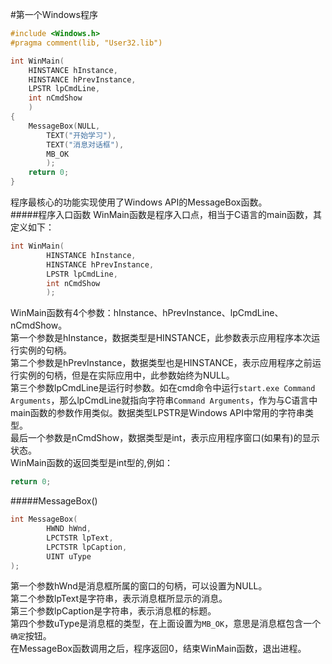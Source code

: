 #第一个Windows程序
```cpp
#include <Windows.h>
#pragma comment(lib, "User32.lib")

int WinMain(
	HINSTANCE hInstance,
	HINSTANCE hPrevInstance,
	LPSTR lpCmdLine,
	int nCmdShow
	)
{
	MessageBox(NULL,
		TEXT("开始学习"),
		TEXT("消息对话框"),
		MB_OK
		);
	return 0;
}
```
程序最核心的功能实现使用了Windows API的MessageBox函数。      
#####程序入口函数
WinMain函数是程序入口点，相当于C语言的main函数，其定义如下：
```cpp
int WinMain(
		HINSTANCE hInstance,
		HINSTANCE hPrevInstance,
		LPSTR lpCmdLine,
		int nCmdShow
		);
```
WinMain函数有4个参数：hInstance、hPrevInstance、lpCmdLine、nCmdShow。    
第一个参数是hInstance，数据类型是HINSTANCE，此参数表示应用程序本次运行实例的句柄。       
第二个参数是hPrevInstance，数据类型也是HINSTANCE，表示应用程序之前运行实例的句柄，但是在实际应用中，此参数始终为NULL。     
第三个参数lpCmdLine是运行时参数。如在cmd命令中运行`start.exe Command Arguments`，那么lpCmdLine就指向字符串`Command Arguments`，作为与C语言中main函数的参数作用类似。数据类型LPSTR是Windows API中常用的字符串类型。    
最后一个参数是nCmdShow，数据类型是int，表示应用程序窗口(如果有)的显示状态。     
WinMain函数的返回类型是int型的,例如：
```cpp
return 0;
```
#####MessageBox()
```cpp
int MessageBox(
		HWND hWnd,
		LPCTSTR lpText,
		LPCTSTR lpCaption,
		UINT uType
);
```
第一个参数hWnd是消息框所属的窗口的句柄，可以设置为NULL。      
第二个参数lpText是字符串，表示消息框所显示的消息。       
第三个参数lpCaption是字符串，表示消息框的标题。      
第四个参数uType是消息框的类型，在上面设置为`MB_OK`，意思是消息框包含一个`确定`按钮。     
在MessageBox函数调用之后，程序返回0，结束WinMain函数，退出进程。    
